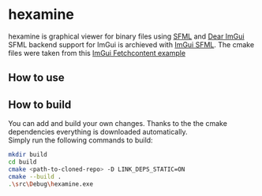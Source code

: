 # hexamine
hexamine is graphical viewer for binary files using [SFML](https://github.com/SFML/SFML) and [Dear ImGui](https://github.com/ocornut/imgui)\
SFML backend support for ImGui is archieved with [ImGui SFML](https://github.com/SFML/imgui-sfml). The cmake files were taken from this [ImGui Fetchcontent example](https://github.com/eliasdaler/imgui-sfml-fetchcontent)

## How to use

## How to build
You can add and build your own changes. Thanks to the the cmake dependencies everything is downloaded automatically. \
Simply run the following commands to build:

```sh
mkdir build
cd build
cmake <path-to-cloned-repo> -D LINK_DEPS_STATIC=ON
cmake --build .
.\src\Debug\hexamine.exe
```
